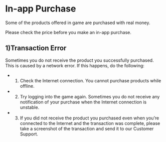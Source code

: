 # In-app Purchase

Some of the products offered in game are purchased with real money.

Please check the price before you make an in-app purchase.



## 1)Transaction Error

 Sometimes you do not receive the product you successfully purchased. This is caused by a network error. If this happens, do the following:

- 1. Check the Internet connection. You cannot purchase products while offline.
- 2. Try logging into the game again. Sometimes you do not receive any notification of your purchase when the Internet connection is unstable.
- 3. If you did not receive the product you purchased even when you’re connected to the Internet and the transaction was complete, please take a screenshot of the transaction and send it to our Customer Support.